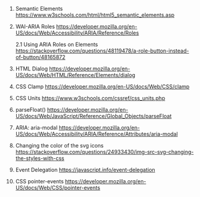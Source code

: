 1. Semantic Elements
   https://www.w3schools.com/html/html5_semantic_elements.asp

2. WAI-ARIA Roles
   https://developer.mozilla.org/en-US/docs/Web/Accessibility/ARIA/Reference/Roles

   2.1 Using ARIA Roles on Elements
   https://stackoverflow.com/questions/48119478/a-role-button-instead-of-button/48165872

3. HTML Dialog
   https://developer.mozilla.org/en-US/docs/Web/HTML/Reference/Elements/dialog

4. CSS Clamp
   https://developer.mozilla.org/en-US/docs/Web/CSS/clamp

5. CSS Units
   https://www.w3schools.com/cssref/css_units.php

6. parseFloat()
   https://developer.mozilla.org/en-US/docs/Web/JavaScript/Reference/Global_Objects/parseFloat

7. ARIA: aria-modal
   https://developer.mozilla.org/en-US/docs/Web/Accessibility/ARIA/Reference/Attributes/aria-modal

8. Changing the color of the svg icons
   https://stackoverflow.com/questions/24933430/img-src-svg-changing-the-styles-with-css

9. Event Delegation
   https://javascript.info/event-delegation

10. CSS pointer-events
    https://developer.mozilla.org/en-US/docs/Web/CSS/pointer-events

